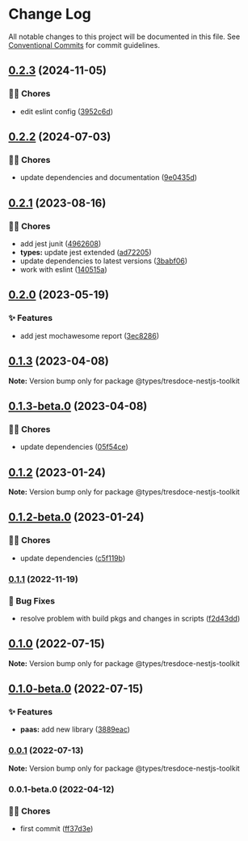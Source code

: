 # Change Log

All notable changes to this project will be documented in this file.
See [Conventional Commits](https://conventionalcommits.org) for commit guidelines.

## [0.2.3](https://github.com/tresdoce/tresdoce-nestjs-toolkit/compare/@types/tresdoce-nestjs-toolkit@0.2.2...@types/tresdoce-nestjs-toolkit@0.2.3) (2024-11-05)

### 👨‍💻 Chores

- edit eslint config ([3952c6d](https://github.com/tresdoce/tresdoce-nestjs-toolkit/commit/3952c6d2afc3b30c241696058e3be6f3b9a3569f))

## [0.2.2](https://github.com/tresdoce/tresdoce-nestjs-toolkit/compare/@types/tresdoce-nestjs-toolkit@0.2.1...@types/tresdoce-nestjs-toolkit@0.2.2) (2024-07-03)

### 👨‍💻 Chores

- update dependencies and documentation ([9e0435d](https://github.com/tresdoce/tresdoce-nestjs-toolkit/commit/9e0435dbb95c82a2b5727d8c82ce885b3a6441aa))

## [0.2.1](https://github.com/tresdoce/tresdoce-nestjs-toolkit/compare/@types/tresdoce-nestjs-toolkit@0.2.0...@types/tresdoce-nestjs-toolkit@0.2.1) (2023-08-16)

### 👨‍💻 Chores

- add jest junit ([4962608](https://github.com/tresdoce/tresdoce-nestjs-toolkit/commit/49626084ead565b007dc3b447bd2517bbd184f61))
- **types:** update jest extended ([ad72205](https://github.com/tresdoce/tresdoce-nestjs-toolkit/commit/ad722055cb1b54f26adf11ceb035febde078272c))
- update dependencies to latest versions ([3babf06](https://github.com/tresdoce/tresdoce-nestjs-toolkit/commit/3babf066dd7d58e8471643b0ddb207a31b211d94))
- work with eslint ([140515a](https://github.com/tresdoce/tresdoce-nestjs-toolkit/commit/140515a3fd5e739ec2bdb6dd5d3cd4bd11637ede))

## [0.2.0](https://github.com/tresdoce/tresdoce-nestjs-toolkit/compare/@types/tresdoce-nestjs-toolkit@0.1.3...@types/tresdoce-nestjs-toolkit@0.2.0) (2023-05-19)

### ✨ Features

- add jest mochawesome report ([3ec8286](https://github.com/tresdoce/tresdoce-nestjs-toolkit/commit/3ec8286c58764945068af903749ed474f25d64ef))

## [0.1.3](https://github.com/tresdoce/tresdoce-nestjs-toolkit/compare/@types/tresdoce-nestjs-toolkit@0.1.3-beta.0...@types/tresdoce-nestjs-toolkit@0.1.3) (2023-04-08)

**Note:** Version bump only for package @types/tresdoce-nestjs-toolkit

## [0.1.3-beta.0](https://github.com/tresdoce/tresdoce-nestjs-toolkit/compare/@types/tresdoce-nestjs-toolkit@0.1.2...@types/tresdoce-nestjs-toolkit@0.1.3-beta.0) (2023-04-08)

### 👨‍💻 Chores

- update dependencies ([05f54ce](https://github.com/tresdoce/tresdoce-nestjs-toolkit/commit/05f54ce1781587ae83aea792ad4eb4a73c6cc73b))

## [0.1.2](https://github.com/tresdoce/tresdoce-nestjs-toolkit/compare/@types/tresdoce-nestjs-toolkit@0.1.2-beta.0...@types/tresdoce-nestjs-toolkit@0.1.2) (2023-01-24)

**Note:** Version bump only for package @types/tresdoce-nestjs-toolkit

## [0.1.2-beta.0](https://github.com/tresdoce/tresdoce-nestjs-toolkit/compare/@types/tresdoce-nestjs-toolkit@0.1.1...@types/tresdoce-nestjs-toolkit@0.1.2-beta.0) (2023-01-24)

### 👨‍💻 Chores

- update dependencies ([c5f119b](https://github.com/tresdoce/tresdoce-nestjs-toolkit/commit/c5f119be294e0e7940155af075279af9f3cccbc3))

### [0.1.1](https://github.com/tresdoce/tresdoce-nestjs-toolkit/compare/@types/tresdoce-nestjs-toolkit@0.1.0...@types/tresdoce-nestjs-toolkit@0.1.1) (2022-11-19)

### 🐛 Bug Fixes

- resolve problem with build pkgs and changes in scripts ([f2d43dd](https://github.com/tresdoce/tresdoce-nestjs-toolkit/commit/f2d43dd8d7a147d8024b9b67757bbc62d71ffe85))

## [0.1.0](https://github.com/tresdoce/tresdoce-nestjs-toolkit/compare/@types/tresdoce-nestjs-toolkit@0.1.0-beta.0...@types/tresdoce-nestjs-toolkit@0.1.0) (2022-07-15)

**Note:** Version bump only for package @types/tresdoce-nestjs-toolkit

## [0.1.0-beta.0](https://github.com/tresdoce/tresdoce-nestjs-toolkit/compare/@types/tresdoce-nestjs-toolkit@0.0.1...@types/tresdoce-nestjs-toolkit@0.1.0-beta.0) (2022-07-15)

### ✨ Features

- **paas:** add new library ([3889eac](https://github.com/tresdoce/tresdoce-nestjs-toolkit/commit/3889eac3d56a065f249b4325cfd36d2a3fa6c837))

### [0.0.1](https://github.com/tresdoce/tresdoce-nestjs-toolkit/compare/@types/tresdoce-nestjs-toolkit@0.0.1-beta.0...@types/tresdoce-nestjs-toolkit@0.0.1) (2022-07-13)

**Note:** Version bump only for package @types/tresdoce-nestjs-toolkit

### 0.0.1-beta.0 (2022-04-12)

### 👨‍💻 Chores

- first commit ([ff37d3e](https://github.com/tresdoce/tresdoce-nestjs-toolkit/commit/ff37d3e2c99e28b324fd2c28d7077525c96c44a5))
